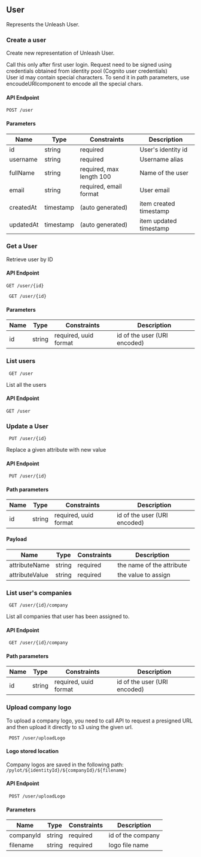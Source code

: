 ## User
Represents the Unleash User.

### Create a user

Create new representation of Unleash User. 

<aside class="notice">
Call this only after first user login. Request need to be signed using credentials obtained from identity pool (Cognito user credentials)
</aside>
<aside class="notice">
User id may contain special characters. To send it in path parameters, use encoudeURIcomponent to encode all the special chars.
</aside>

#### API Endpoint

`POST /user`

#### Parameters

Name | Type | Constraints | Description
--------|-------|--------- | ------
id | string | required | User's identity id 
username | string | required | Username alias
fullName | string | required, max length 100 | Name of the user
email | string | required, email format | User email
createdAt | timestamp | (auto generated) | item created timestamp
updatedAt | timestamp | (auto generated) | item updated timestamp


### Get a User

Retrieve user by ID

#### API Endpoint

 `GET /user/{id}`

```
 GET /user/{id}
```


#### Parameters

Name | Type | Constraints | Description
--------|-------|--------- | ------
id | string | required, uuid format| id of the user (URI encoded)



### List users

```
 GET /user
```
List all the users
#### API Endpoint

 `GET /user`

### Update a User

 
```
 PUT /user/{id}
```
Replace a given attribute with new value


#### API Endpoint

 ` PUT /user/{id}`
 
#### Path parameters

Name | Type | Constraints | Description
--------|-------|--------- | ------
id | string | required, uuid format| id of the user (URI encoded)

#### Payload
Name | Type | Constraints | Description
--------|-------|--------- | ------
attributeName | string | required| the name of the attribute
attributeValue | string | required| the value to assign


### List user's companies

 
```
 GET /user/{id}/company
```
List all companies that user has been assigned to.


#### API Endpoint

 ` GET /user/{id}/company`
 
#### Path parameters

Name | Type | Constraints | Description
--------|-------|--------- | ------
id | string | required, uuid format| id of the user (URI encoded)


### Upload company logo

To upload a company logo, you need to call API to request a presigned URL and then upload it directly to s3 using the given url.
 
```
 POST /user/uploadLogo
```

#### Logo stored location

Company logos are saved in the following path:
`/pylot/${identityId}/${companyId}/${filename}`

#### API Endpoint

 ` POST /user/uploadLogo`
 
#### Parameters
Name | Type | Constraints | Description
--------|-------|--------- | ------
companyId | string | required| id of the company
filename | string | required| logo file name

